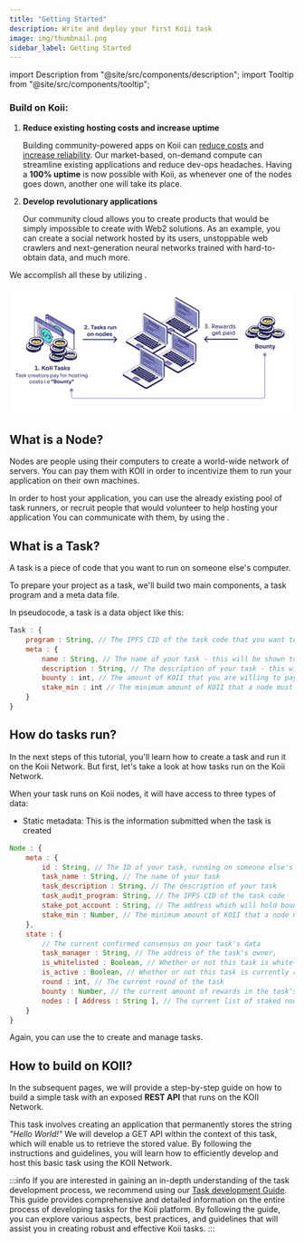 ```yaml
---
title: "Getting Started"
description: Write and deploy your first Koii task
image: img/thumbnail.png
sidebar_label: Getting Started
---
```


import Description from "@site/src/components/description";
import Tooltip from "@site/src/components/tooltip";

### Build on Koii:

1.  **Reduce existing hosting costs and increase uptime**

    Building community-powered apps on Koii can [reduce costs](/concepts/distributed-cloud/reduced-computing-costs) and [increase reliability](/concepts/distributed-cloud/better-data).
    Our market-based, on-demand compute can streamline existing applications and reduce dev-ops headaches. Having a **100% uptime** is now possible with Koii, as whenever one of the nodes goes down, another one will take its place.

2.  **Develop revolutionary applications**

    Our community cloud allows you to create products that would be simply impossible to create with Web2 solutions. As an example, you can create a social network hosted by its users, unstoppable web crawlers and next-generation neural networks trained with hard-to-obtain data, and much more.

<!-- add line break below -->

We accomplish all these by utilizing <Tooltip text="Koii Nodes"/>.

![banner](../img/nodesandtasks.svg)

## What is a Node?

Nodes are people using their computers to create a world-wide network of servers. You can pay them with KOII in order to incentivize them to run your application on their own machines.

In order to host your application, you can use the already existing pool of task runners, or recruit people that would volunteer to help hosting your application You can communicate with them, by using the <Tooltip text="Koii SDK"/>.

## What is a Task?

A task is a piece of code that you want to run on someone else's computer.

To prepare your project as a task, we'll build two main components, a task program and a meta data file. 

In pseudocode, a task is a data object like this:

```js
Task : {
    program : String, // The IPFS CID of the task code that you want to run on this computer
    meta : {
        name : String, // The name of your task - this will be shown to node operators
        description : String, // The description of your task - this will be shown to node operators
        bounty : int, // The amount of KOII that you are willing to pay to run your task
        stake_min : int // The minimum amount of KOII that a node must stake to run your task
    }
}
```

## How do tasks run?
In the next steps of this tutorial, you'll learn how to create a task and run it on the Koii Network. But first, let's take a look at how tasks run on the Koii Network.

When your task runs on Koii nodes, it will have access to three types of data:
- Static metadata: This is the information submitted when the task is created

```js
Node : {
    meta : {
        id : String, // The ID of your task, running on someone else's computer
        task_name : String, // The name of your task
        task_description : String, // The description of your task
        task_audit_program: String, // The IPFS CID of the task code
        stake_pot_account : String, // The address which will hold bounty rewards and collateral
        stake_min : Number, // The minimum amount of KOII that a node must stake to run your task
    },
    state : {
        // The current confirmed consensus on your task's data
        task_manager : String, // The address of the task's owner,
        is_whitelisted : Boolean, // Whether or not this task is whitelisted to run on nodes
        is_active : Boolean, // Whether or not this task is currently running on nodes
        round : int, // The current round of the task
        bounty : Number, // the current amount of rewards in the task's bounty pool
        nodes : [ Address : String ], // The current list of staked nodes participating in this task
    }
}
```

Again, you can use the <Tooltip text="Koii SDK"/> to create and manage tasks.

<!-- line break -->

## How to build on KOII?

In the subsequent pages, we will provide a step-by-step guide on how to build a simple task with an exposed **REST API** that runs on the KOII Network.

This task involves creating an application that permanently stores the string _"Hello World!"_ We will develop a GET API within the context of this task, which will enable us to retrieve the stored value. By following the instructions and guidelines, you will learn how to efficiently develop and host this basic task using the KOII Network.

:::info
If you are interested in gaining an in-depth understanding of the task development process, we recommend using our [Task development Guide](/develop/write-a-koii-task/task-development-guide/). This guide provides comprehensive and detailed information on the entire process of developing tasks for the Koii platform. By following the guide, you can explore various aspects, best practices, and guidelines that will assist you in creating robust and effective Koii tasks.
:::
